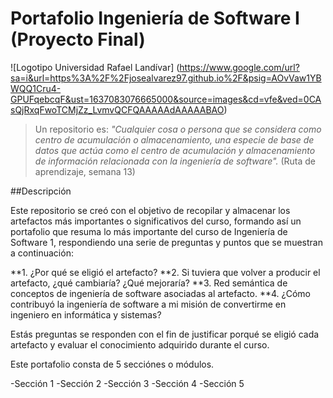 # Portafolio Ingeniería de Software I (Proyecto Final)

![Logotipo Universidad Rafael Landívar] (https://www.google.com/url?sa=i&url=https%3A%2F%2Fjosealvarez97.github.io%2F&psig=AOvVaw1YBWQQ1Cru4-GPUFqebcqF&ust=1637083076665000&source=images&cd=vfe&ved=0CAsQjRxqFwoTCMjZz_LvmvQCFQAAAAAdAAAAABAO)

>Un repositorio es: *"Cualquier cosa o persona que se considera como centro de acumulación o almacenamiento, una especie de base de datos que actúa como el centro de acumulación y almacenamiento de información relacionada con la ingeniería de software".* (Ruta de aprendizaje, semana 13)

##Descripción

Este repositorio se creó con el objetivo de recopilar y almacenar los artefactos más importantes o significativos del curso, formando así un portafolio que resuma lo más importante del curso de Ingeniería de Software 1, respondiendo una serie de preguntas y puntos que se muestran a continuación:

**1. ¿Por qué se eligió el artefacto?
**2. Si tuviera que volver a producir el artefacto, ¿qué cambiaría? ¿Qué mejoraría?
**3. Red semántica de conceptos de ingeniería de software asociadas al artefacto.
**4. ¿Cómo contribuyó la ingeniería de software a mi misión de convertirme en ingeniero en informática y sistemas?

Estás preguntas se responden con el fin de justificar porqué se eligió cada artefacto y evaluar el conocimiento adquirido durante el curso.

Este portafolio consta de 5 secciónes o módulos.

-Sección 1
-Sección 2
-Sección 3
-Sección 4
-Sección 5

